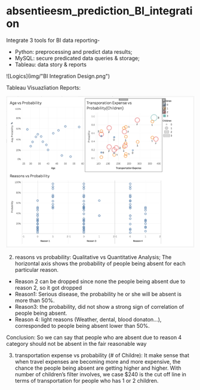 # absentieesm_prediction_BI_integration

Integrate 3 tools for BI data reporting- 
* Python: preprocessing and predict data results; 
* MySQL: secure predicated data queries &amp; storage; 
* Tableau: data story &amp; reports

![Logics](img/"BI Integration Design.png")

Tableau Visuazliation Reports:

![reports](img/report.png)


2. reasons vs probability: Qualitative vs Quantitative Analysis; The horizontal axis shows the probability of people being absent for each particular reason.
* Reason 2 can be dropped since none the people being absent due to reason 2, so it got dropped
* Reason1: Serious disease, the probability he or she will be absent is more than 50%.
* Reason3: the probability, did not show a strong sign of correlation of people being absent.
* Reason 4: light reasons (Weather, dental, blood donaton…), corresponded to people being absent lower than 50%.

Conclusion:
So we can say that people who are absent due to reason 4 category should not be absent in the fair reasonable way


3. transportation expense vs probability (# of Childre): 
It make sense that when travel expenses are becoming more and more expensive,  the chance the people being absent are getting higher and higher. With number of children’s filter involves, we case $240 is the cut off line in terms of transportation for people who has 1 or 2 children.
